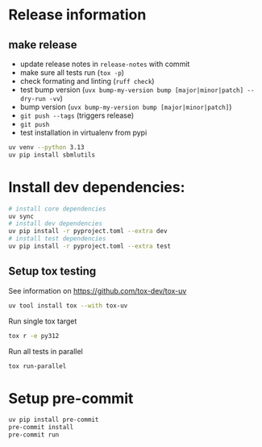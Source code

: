 # Release information

## make release
* update release notes in `release-notes` with commit
* make sure all tests run (`tox -p`)
* check formating and linting (`ruff check`)
* test bump version (`uvx bump-my-version bump [major|minor|patch] --dry-run -vv`)
* bump version (`uvx bump-my-version bump [major|minor|patch]`)
* `git push --tags` (triggers release)
* `git push`
* test installation in virtualenv from pypi
```bash
uv venv --python 3.13
uv pip install sbmlutils
```

# Install dev dependencies:
```bash
# install core dependencies
uv sync
# install dev dependencies
uv pip install -r pyproject.toml --extra dev
# install test dependencies
uv pip install -r pyproject.toml --extra test
```

## Setup tox testing
See information on https://github.com/tox-dev/tox-uv
```bash
uv tool install tox --with tox-uv
```
Run single tox target
```bash
tox r -e py312
```
Run all tests in parallel
```bash
tox run-parallel
```

# Setup pre-commit
```bash
uv pip install pre-commit
pre-commit install
pre-commit run
```
